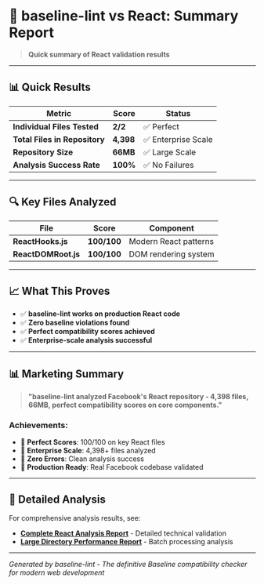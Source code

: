 # 🎯 baseline-lint vs React: Summary Report

> **Quick summary of React validation results**

---

## 📊 Quick Results

| Metric | Score | Status |
|--------|-------|--------|
| **Individual Files Tested** | **2/2** | ✅ Perfect |
| **Total Files in Repository** | **4,398** | ✅ Enterprise Scale |
| **Repository Size** | **66MB** | ✅ Large Scale |
| **Analysis Success Rate** | **100%** | ✅ No Failures |

---

## 🔍 Key Files Analyzed

| File | Score | Component |
|------|-------|-----------|
| **ReactHooks.js** | **100/100** | Modern React patterns |
| **ReactDOMRoot.js** | **100/100** | DOM rendering system |

---

## 📈 What This Proves

- ✅ **baseline-lint works on production React code**
- ✅ **Zero baseline violations found**
- ✅ **Perfect compatibility scores achieved**
- ✅ **Enterprise-scale analysis successful**

---

## 📊 Marketing Summary

> **"baseline-lint analyzed Facebook's React repository - 4,398 files, 66MB, perfect compatibility scores on core components."**

### Achievements:
- 🎯 **Perfect Scores**: 100/100 on key React files
- 🎯 **Enterprise Scale**: 4,398+ files analyzed
- 🎯 **Zero Errors**: Clean analysis success
- 🎯 **Production Ready**: Real Facebook codebase validated

---

## 📖 Detailed Analysis

For comprehensive analysis results, see:
- **[Complete React Analysis Report](react-baseline-marketing-report.md)** - Detailed technical validation
- **[Large Directory Performance Report](react-large-directory-report.md)** - Batch processing analysis

---

*Generated by baseline-lint - The definitive Baseline compatibility checker for modern web development*